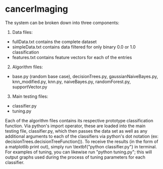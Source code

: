 # cancerImaging 
The system can be broken down into three components: <br>
1. Data files:
  * fullData.txt contains the complete dataset
  * simpleData.txt contains data filtered for only binary 0.0 or 1.0 classification
  * features.txt contains feature vectors for each of the entries
2. Algorithm files:
  * base.py (random base case), decisionTrees.py, gaussianNaiveBayes.py, knn\_modified.py, knn.py, naiveBayes.py, randomForest.py, supportVector.py
3. Main testing files:
  * classifier.py
  * tuning.py

Each of the algorithm files contains its respective prototype classification function. Via python's import operator, these are loaded into the main testing file, classifier.py, which then passes the data set as well as any additional arguments to each of the classifiers via python's dot notation (ex: decisionTrees.decisionTreeFunction()). To receive the results (in the form of a matplotlib print out), simply run \textbf{"python classifier.py"} in terminal. For examples of tuning, you can likewise run "python tuning.py"; this will output graphs used during the process of tuning parameters for each classifier.
